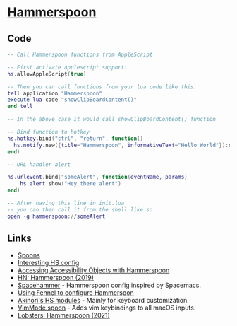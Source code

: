 # [Hammerspoon](https://github.com/Hammerspoon/hammerspoon)

## Code

```lua
-- Call Hammerspoon functions from AppleScript

-- First activate applescript support:
hs.allowAppleScript(true)

-- Then you can call functions from your lua code like this:
tell application "Hammerspoon"
execute lua code "showClipBoardContent()"
end tell

-- In the above case it would call showClipBoardContent() function
```

```lua
-- Bind function to hotkey
hs.hotkey.bind("ctrl", "return", function()
  hs.notify.new({title="Hammerspoon", informativeText="Hello World"}):send()
end)
```

```lua
-- URL handler alert

hs.urlevent.bind("someAlert", function(eventName, params)
    hs.alert.show("Hey there alert")
end)

-- After having this line in init.lua
-- you can then call it from the shell like so
open -g hammerspoon://someAlert
```

## Links

- [Spoons](https://github.com/Hammerspoon/hammerspoon/blob/master/SPOONS.md)
- [Interesting HS config](https://github.com/S1ngS1ng/HammerSpoon)
- [Accessing Accessibility Objects with Hammerspoon](https://github.com/asmagill/hs._asm.axuielement)
- [HN: Hammerspoon (2019)](https://news.ycombinator.com/item?id=21801178)
- [Spacehammer](https://github.com/agzam/spacehammer) - Hammerspoon config inspired by Spacemacs.
- [Using Fennel to configure Hammerspon](https://lobste.rs/s/tkm8nh/using_fennel_configure_hammerspon)
- [Akinori's HS modules](https://github.com/knu/hs-knu) - Mainly for keyboard customization.
- [VimMode.spoon](https://github.com/dbalatero/VimMode.spoon) - Adds vim keybindings to all macOS inputs.
- [Lobsters: Hammerspoon (2021)](https://lobste.rs/s/ltu8du/hammerspoon)
